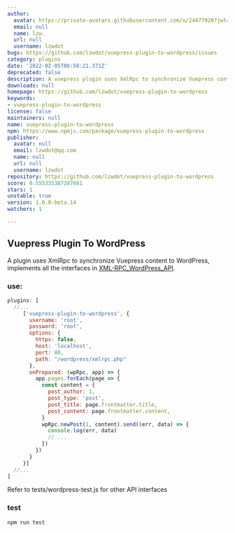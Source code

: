 ```yaml
---
author:
  avatar: https://private-avatars.githubusercontent.com/u/24477920?jwt=eyJhbGciOiJIUzI1NiIsInR5cCI6IkpXVCJ9.eyJpc3MiOiJnaXRodWIuY29tIiwiYXVkIjoicmF3LmdpdGh1YnVzZXJjb250ZW50LmNvbSIsImtleSI6ImtleTEiLCJleHAiOjE3MzQ2NTU3NDAsIm5iZiI6MTczNDY1NDU0MCwicGF0aCI6Ii91LzI0NDc3OTIwIn0.YFNYxwt394CFgL5nEbTEl7MI-6HG-vvZ5_HbeSPjKxM&v=4
  email: null
  name: lzw.
  url: null
  username: lzwdot
bugs: https://github.com/lzwdot/vuepress-plugin-to-wordpress/issues
category: plugins
date: '2022-02-05T06:58:21.371Z'
deprecated: false
description: A vuepress plugin uses XmlRpc to synchronize Vuepress content to WordPress
downloads: null
homepage: https://github.com/lzwdot/vuepress-plugin-to-wordpress
keywords:
- vuepress-plugin-to-wordpress
license: false
maintainers: null
name: vuepress-plugin-to-wordpress
npm: https://www.npmjs.com/package/vuepress-plugin-to-wordpress
publisher:
  avatar: null
  email: lzwdot@qq.com
  name: null
  url: null
  username: lzwdot
repository: https://github.com/lzwdot/vuepress-plugin-to-wordpress
score: 0.555335387287681
stars: 1
unstable: true
version: 1.0.0-beta.14
watchers: 1

---
```


## Vuepress Plugin To WordPress

A plugin uses XmlRpc to synchronize Vuepress content to
WordPress, implements all the interfaces in [XML-RPC_WordPress_API](http://codex.wordpress.org/XML-RPC_WordPress_API).

### use:

```js
plugins: [
  //...
     ['vuepress-plugin-to-wordpress', {
       username: 'root',
       password: 'root',
       options: {
         https: false,
         host: 'localhost',
         port: 80,
         path: "/wordpress/xmlrpc.php"
       },
       onPrepared: (wpRpc, app) => {
         app.pages.forEach(page => {
           const content = {
             post_author: 1,
             post_type: 'post',
             post_title: page.frontmatter.title,
             post_content: page.frontmatter.content,
           }
           wpRpc.newPost(1, content).send((err, data) => {
             console.log(err, data)
             // ...
           })
         })
       }
     }]
  //...
]
```

Refer to tests/wordpress-test.js for other API interfaces

### test

```shell
npm run test
```